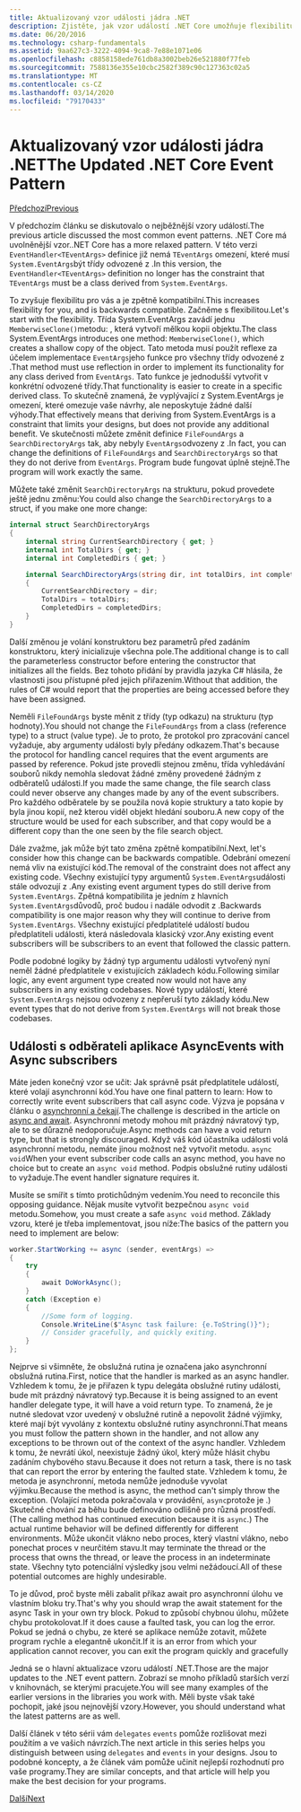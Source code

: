 ```yaml
---
title: Aktualizovaný vzor události jádra .NET
description: Zjistěte, jak vzor událostí .NET Core umožňuje flexibilitu se zpětnou kompatibilitou a jak implementovat bezpečné zpracování událostí s asynchronními odběrateli.
ms.date: 06/20/2016
ms.technology: csharp-fundamentals
ms.assetid: 9aa627c3-3222-4094-9ca8-7e88e1071e06
ms.openlocfilehash: c8858158ede761db8a3002beb26e521880f77feb
ms.sourcegitcommit: 7588136e355e10cbc2582f389c90c127363c02a5
ms.translationtype: MT
ms.contentlocale: cs-CZ
ms.lasthandoff: 03/14/2020
ms.locfileid: "79170433"
---
```

# <a name="the-updated-net-core-event-pattern"></a><span data-ttu-id="a20b3-103">Aktualizovaný vzor události jádra .NET</span><span class="sxs-lookup"><span data-stu-id="a20b3-103">The Updated .NET Core Event Pattern</span></span>

[<span data-ttu-id="a20b3-104">Předchozí</span><span class="sxs-lookup"><span data-stu-id="a20b3-104">Previous</span></span>](event-pattern.md)

<span data-ttu-id="a20b3-105">V předchozím článku se diskutovalo o nejběžnější vzory událostí.</span><span class="sxs-lookup"><span data-stu-id="a20b3-105">The previous article discussed the most common event patterns.</span></span> <span data-ttu-id="a20b3-106">.NET Core má uvolněnější vzor.</span><span class="sxs-lookup"><span data-stu-id="a20b3-106">.NET Core has a more relaxed pattern.</span></span> <span data-ttu-id="a20b3-107">V této verzi `EventHandler<TEventArgs>` definice již nemá `TEventArgs` omezení, které musí `System.EventArgs`být třídy odvozené z .</span><span class="sxs-lookup"><span data-stu-id="a20b3-107">In this version, the `EventHandler<TEventArgs>` definition no longer has the constraint that `TEventArgs` must be a class derived from `System.EventArgs`.</span></span>

<span data-ttu-id="a20b3-108">To zvyšuje flexibilitu pro vás a je zpětně kompatibilní.</span><span class="sxs-lookup"><span data-stu-id="a20b3-108">This increases flexibility for you, and is backwards compatible.</span></span> <span data-ttu-id="a20b3-109">Začněme s flexibilitou.</span><span class="sxs-lookup"><span data-stu-id="a20b3-109">Let's start with the flexibility.</span></span> <span data-ttu-id="a20b3-110">Třída System.EventArgs zavádí jednu `MemberwiseClone()`metodu: , která vytvoří mělkou kopii objektu.</span><span class="sxs-lookup"><span data-stu-id="a20b3-110">The class System.EventArgs introduces one method: `MemberwiseClone()`, which creates a shallow copy of the object.</span></span>
<span data-ttu-id="a20b3-111">Tato metoda musí použít reflexe za účelem implementace `EventArgs`jeho funkce pro všechny třídy odvozené z .</span><span class="sxs-lookup"><span data-stu-id="a20b3-111">That method must use reflection in order to implement its functionality for any class derived from `EventArgs`.</span></span> <span data-ttu-id="a20b3-112">Tato funkce je jednodušší vytvořit v konkrétní odvozené třídy.</span><span class="sxs-lookup"><span data-stu-id="a20b3-112">That functionality is easier to create in a specific derived class.</span></span> <span data-ttu-id="a20b3-113">To skutečně znamená, že vyplývající z System.EventArgs je omezení, které omezuje vaše návrhy, ale neposkytuje žádné další výhody.</span><span class="sxs-lookup"><span data-stu-id="a20b3-113">That effectively means that deriving from System.EventArgs is a constraint that limits your designs, but does not provide any additional benefit.</span></span>
<span data-ttu-id="a20b3-114">Ve skutečnosti můžete změnit definice `FileFoundArgs` a `SearchDirectoryArgs` tak, aby nebyly `EventArgs`odvozeny z .</span><span class="sxs-lookup"><span data-stu-id="a20b3-114">In fact, you can change the definitions of `FileFoundArgs` and `SearchDirectoryArgs` so that they do not derive from `EventArgs`.</span></span>
<span data-ttu-id="a20b3-115">Program bude fungovat úplně stejně.</span><span class="sxs-lookup"><span data-stu-id="a20b3-115">The program will work exactly the same.</span></span>

<span data-ttu-id="a20b3-116">Můžete také změnit `SearchDirectoryArgs` na strukturu, pokud provedete ještě jednu změnu:</span><span class="sxs-lookup"><span data-stu-id="a20b3-116">You could also change the `SearchDirectoryArgs` to a struct, if you make one more change:</span></span>

```csharp
internal struct SearchDirectoryArgs
{
    internal string CurrentSearchDirectory { get; }
    internal int TotalDirs { get; }
    internal int CompletedDirs { get; }

    internal SearchDirectoryArgs(string dir, int totalDirs, int completedDirs) : this()
    {
        CurrentSearchDirectory = dir;
        TotalDirs = totalDirs;
        CompletedDirs = completedDirs;
    }
}
```

<span data-ttu-id="a20b3-117">Další změnou je volání konstruktoru bez parametrů před zadáním konstruktoru, který inicializuje všechna pole.</span><span class="sxs-lookup"><span data-stu-id="a20b3-117">The additional change is to call the parameterless constructor before entering the constructor that initializes all the fields.</span></span> <span data-ttu-id="a20b3-118">Bez tohoto přidání by pravidla jazyka C# hlásila, že vlastnosti jsou přístupné před jejich přiřazením.</span><span class="sxs-lookup"><span data-stu-id="a20b3-118">Without that addition, the rules of C# would report that the properties are being accessed before they have been assigned.</span></span>

<span data-ttu-id="a20b3-119">Neměli `FileFoundArgs` byste měnit z třídy (typ odkazu) na strukturu (typ hodnoty).</span><span class="sxs-lookup"><span data-stu-id="a20b3-119">You should not change the `FileFoundArgs` from a class (reference type) to a struct (value type).</span></span> <span data-ttu-id="a20b3-120">Je to proto, že protokol pro zpracování cancel vyžaduje, aby argumenty události byly předány odkazem.</span><span class="sxs-lookup"><span data-stu-id="a20b3-120">That's because the protocol for handling cancel requires that the event arguments are passed by reference.</span></span> <span data-ttu-id="a20b3-121">Pokud jste provedli stejnou změnu, třída vyhledávání souborů nikdy nemohla sledovat žádné změny provedené žádným z odběratelů události.</span><span class="sxs-lookup"><span data-stu-id="a20b3-121">If you made the same change, the file search class could never observe any changes made by any of the event subscribers.</span></span> <span data-ttu-id="a20b3-122">Pro každého odběratele by se použila nová kopie struktury a tato kopie by byla jinou kopií, než kterou viděl objekt hledání souboru.</span><span class="sxs-lookup"><span data-stu-id="a20b3-122">A new copy of the structure would be used for each subscriber, and that copy would be a different copy than the one seen by the file search object.</span></span>

<span data-ttu-id="a20b3-123">Dále zvažme, jak může být tato změna zpětně kompatibilní.</span><span class="sxs-lookup"><span data-stu-id="a20b3-123">Next, let's consider how this change can be backwards compatible.</span></span>
<span data-ttu-id="a20b3-124">Odebrání omezení nemá vliv na existující kód.</span><span class="sxs-lookup"><span data-stu-id="a20b3-124">The removal of the constraint does not affect any existing code.</span></span> <span data-ttu-id="a20b3-125">Všechny existující typy argumentů `System.EventArgs`události stále odvozují z .</span><span class="sxs-lookup"><span data-stu-id="a20b3-125">Any existing event argument types do still derive from `System.EventArgs`.</span></span>
<span data-ttu-id="a20b3-126">Zpětná kompatibilita je jedním z hlavních `System.EventArgs`důvodů, proč budou i nadále odvodit z .</span><span class="sxs-lookup"><span data-stu-id="a20b3-126">Backwards compatibility is one major reason why they will continue to derive from `System.EventArgs`.</span></span> <span data-ttu-id="a20b3-127">Všechny existující předplatitelé událostí budou předplatiteli události, která následovala klasický vzor.</span><span class="sxs-lookup"><span data-stu-id="a20b3-127">Any existing event subscribers will be subscribers to an event that followed the classic pattern.</span></span>

<span data-ttu-id="a20b3-128">Podle podobné logiky by žádný typ argumentu události vytvořený nyní neměl žádné předplatitele v existujících základech kódu.</span><span class="sxs-lookup"><span data-stu-id="a20b3-128">Following similar logic, any event argument type created now would not have any subscribers in any existing codebases.</span></span> <span data-ttu-id="a20b3-129">Nové typy událostí, které `System.EventArgs` nejsou odvozeny z nepřeruší tyto základy kódu.</span><span class="sxs-lookup"><span data-stu-id="a20b3-129">New event types that do not derive from `System.EventArgs` will not break those codebases.</span></span>

## <a name="events-with-async-subscribers"></a><span data-ttu-id="a20b3-130">Události s odběrateli aplikace Async</span><span class="sxs-lookup"><span data-stu-id="a20b3-130">Events with Async subscribers</span></span>

<span data-ttu-id="a20b3-131">Máte jeden konečný vzor se učit: Jak správně psát předplatitele událostí, které volají asynchronní kód.</span><span class="sxs-lookup"><span data-stu-id="a20b3-131">You have one final pattern to learn: How to correctly write event subscribers that call async code.</span></span> <span data-ttu-id="a20b3-132">Výzva je popsána v článku o [asynchronní a čekají](async.md).</span><span class="sxs-lookup"><span data-stu-id="a20b3-132">The challenge is described in the article on [async and await](async.md).</span></span> <span data-ttu-id="a20b3-133">Asynchronní metody mohou mít prázdný návratový typ, ale to se důrazně nedoporučuje.</span><span class="sxs-lookup"><span data-stu-id="a20b3-133">Async methods can have a void return type, but that is strongly discouraged.</span></span> <span data-ttu-id="a20b3-134">Když váš kód účastníka události volá asynchronní metodu, nemáte jinou možnost než vytvořit metodu. `async void`</span><span class="sxs-lookup"><span data-stu-id="a20b3-134">When your event subscriber code calls an async method, you have no choice but to create an `async void` method.</span></span> <span data-ttu-id="a20b3-135">Podpis obslužné rutiny události to vyžaduje.</span><span class="sxs-lookup"><span data-stu-id="a20b3-135">The event handler signature requires it.</span></span>

<span data-ttu-id="a20b3-136">Musíte se smířit s tímto protichůdným vedením.</span><span class="sxs-lookup"><span data-stu-id="a20b3-136">You need to reconcile this opposing guidance.</span></span> <span data-ttu-id="a20b3-137">Nějak musíte vytvořit bezpečnou `async void` metodu.</span><span class="sxs-lookup"><span data-stu-id="a20b3-137">Somehow, you must create a safe `async void` method.</span></span> <span data-ttu-id="a20b3-138">Základy vzoru, které je třeba implementovat, jsou níže:</span><span class="sxs-lookup"><span data-stu-id="a20b3-138">The basics of the pattern you need to implement are below:</span></span>

```csharp
worker.StartWorking += async (sender, eventArgs) =>
{
    try
    {
        await DoWorkAsync();
    }
    catch (Exception e)
    {
        //Some form of logging.
        Console.WriteLine($"Async task failure: {e.ToString()}");
        // Consider gracefully, and quickly exiting.
    }
};
```

<span data-ttu-id="a20b3-139">Nejprve si všimněte, že obslužná rutina je označena jako asynchronní obslužná rutina.</span><span class="sxs-lookup"><span data-stu-id="a20b3-139">First, notice that the handler is marked as an async handler.</span></span> <span data-ttu-id="a20b3-140">Vzhledem k tomu, že je přiřazen k typu delegáta obslužné rutiny události, bude mít prázdný návratový typ.</span><span class="sxs-lookup"><span data-stu-id="a20b3-140">Because it is being assigned to an event handler delegate type, it will have a void return type.</span></span> <span data-ttu-id="a20b3-141">To znamená, že je nutné sledovat vzor uvedený v obslužné rutině a nepovolit žádné výjimky, které mají být vyvolány z kontextu obslužné rutiny asynchronní.</span><span class="sxs-lookup"><span data-stu-id="a20b3-141">That means you must follow the pattern shown in the handler, and not allow any exceptions to be thrown out of the context of the async handler.</span></span> <span data-ttu-id="a20b3-142">Vzhledem k tomu, že nevrátí úkol, neexistuje žádný úkol, který může hlásit chybu zadáním chybového stavu.</span><span class="sxs-lookup"><span data-stu-id="a20b3-142">Because it does not return a task, there is no task that can report the error by entering the faulted state.</span></span> <span data-ttu-id="a20b3-143">Vzhledem k tomu, že metoda je asynchronní, metoda nemůže jednoduše vyvolat výjimku.</span><span class="sxs-lookup"><span data-stu-id="a20b3-143">Because the method is async, the method can't simply throw the exception.</span></span> <span data-ttu-id="a20b3-144">(Volající metoda pokračovala v provádění, `async`protože je .) Skutečné chování za běhu bude definováno odlišně pro různá prostředí.</span><span class="sxs-lookup"><span data-stu-id="a20b3-144">(The calling method has continued execution because it is `async`.) The actual runtime behavior will be defined differently for different environments.</span></span> <span data-ttu-id="a20b3-145">Může ukončit vlákno nebo proces, který vlastní vlákno, nebo ponechat proces v neurčitém stavu.</span><span class="sxs-lookup"><span data-stu-id="a20b3-145">It may terminate the thread or the process that owns the thread, or leave the process in an indeterminate state.</span></span> <span data-ttu-id="a20b3-146">Všechny tyto potenciální výsledky jsou velmi nežádoucí.</span><span class="sxs-lookup"><span data-stu-id="a20b3-146">All of these potential outcomes are highly undesirable.</span></span>

<span data-ttu-id="a20b3-147">To je důvod, proč byste měli zabalit příkaz await pro asynchronní úlohu ve vlastním bloku try.</span><span class="sxs-lookup"><span data-stu-id="a20b3-147">That's why you should wrap the await statement for the async Task in your own try block.</span></span> <span data-ttu-id="a20b3-148">Pokud to způsobí chybnou úlohu, můžete chybu protokolovat.</span><span class="sxs-lookup"><span data-stu-id="a20b3-148">If it does cause a faulted task, you can log the error.</span></span> <span data-ttu-id="a20b3-149">Pokud se jedná o chybu, ze které se aplikace nemůže zotavit, můžete program rychle a elegantně ukončit.</span><span class="sxs-lookup"><span data-stu-id="a20b3-149">If it is an error from which your application cannot recover, you can exit the program quickly and gracefully</span></span>

<span data-ttu-id="a20b3-150">Jedná se o hlavní aktualizace vzoru událostí .NET.</span><span class="sxs-lookup"><span data-stu-id="a20b3-150">Those are the major updates to the .NET event pattern.</span></span> <span data-ttu-id="a20b3-151">Zobrazí se mnoho příkladů starších verzí v knihovnách, se kterými pracujete.</span><span class="sxs-lookup"><span data-stu-id="a20b3-151">You will see many examples of the earlier versions in the libraries you work with.</span></span> <span data-ttu-id="a20b3-152">Měli byste však také pochopit, jaké jsou nejnovější vzory.</span><span class="sxs-lookup"><span data-stu-id="a20b3-152">However, you should understand what the latest patterns are as well.</span></span>

<span data-ttu-id="a20b3-153">Další článek v této sérii vám `delegates` `events` pomůže rozlišovat mezi použitím a ve vašich návrzích.</span><span class="sxs-lookup"><span data-stu-id="a20b3-153">The next article in this series helps you distinguish between using `delegates` and `events` in your designs.</span></span> <span data-ttu-id="a20b3-154">Jsou to podobné koncepty, a že článek vám pomůže učinit nejlepší rozhodnutí pro vaše programy.</span><span class="sxs-lookup"><span data-stu-id="a20b3-154">They are similar concepts, and that article will help you make the best decision for your programs.</span></span>

[<span data-ttu-id="a20b3-155">Další</span><span class="sxs-lookup"><span data-stu-id="a20b3-155">Next</span></span>](distinguish-delegates-events.md)
